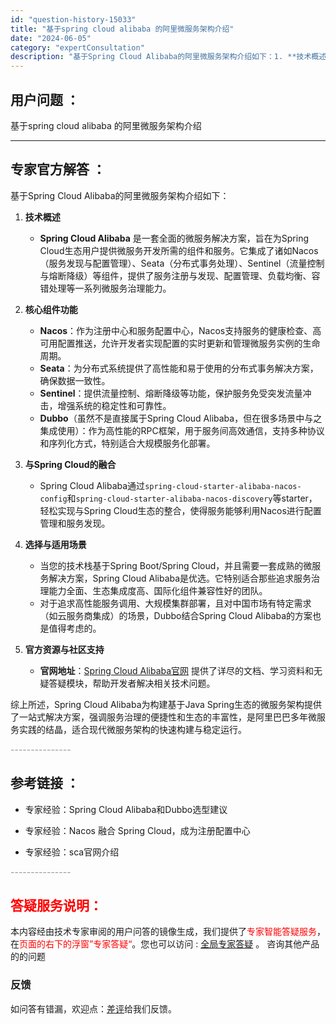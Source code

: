 ```yaml
---
id: "question-history-15033"
title: "基于spring cloud alibaba 的阿里微服务架构介绍"
date: "2024-06-05"
category: "expertConsultation"
description: "基于Spring Cloud Alibaba的阿里微服务架构介绍如下：1. **技术概述**   - **Spring Cloud Alibaba** 是一套全面的微服务解决方案，旨在为Spring Cloud生态用户提供微服务开发所需的组件和服务。它集成了诸如Nacos（服务发现与配置管理）、Se"
---
```


## 用户问题 ： 
 基于spring cloud alibaba 的阿里微服务架构介绍  

---------------
## 专家官方解答 ：

基于Spring Cloud Alibaba的阿里微服务架构介绍如下：

1. **技术概述**
   - **Spring Cloud Alibaba** 是一套全面的微服务解决方案，旨在为Spring Cloud生态用户提供微服务开发所需的组件和服务。它集成了诸如Nacos（服务发现与配置管理）、Seata（分布式事务处理）、Sentinel（流量控制与熔断降级）等组件，提供了服务注册与发现、配置管理、负载均衡、容错处理等一系列微服务治理能力。
   
2. **核心组件功能**
   - **Nacos**：作为注册中心和服务配置中心，Nacos支持服务的健康检查、高可用配置推送，允许开发者实现配置的实时更新和管理微服务实例的生命周期。
   - **Seata**：为分布式系统提供了高性能和易于使用的分布式事务解决方案，确保数据一致性。
   - **Sentinel**：提供流量控制、熔断降级等功能，保护服务免受突发流量冲击，增强系统的稳定性和可靠性。
   - **Dubbo**（虽然不是直接属于Spring Cloud Alibaba，但在很多场景中与之集成使用）：作为高性能的RPC框架，用于服务间高效通信，支持多种协议和序列化方式，特别适合大规模服务化部署。

3. **与Spring Cloud的融合**
   - Spring Cloud Alibaba通过`spring-cloud-starter-alibaba-nacos-config`和`spring-cloud-starter-alibaba-nacos-discovery`等starter，轻松实现与Spring Cloud生态的整合，使得服务能够利用Nacos进行配置管理和服务发现。

4. **选择与适用场景**
   - 当您的技术栈基于Spring Boot/Spring Cloud，并且需要一套成熟的微服务解决方案，Spring Cloud Alibaba是优选。它特别适合那些追求服务治理能力全面、生态集成度高、国际化组件兼容性好的团队。
   - 对于追求高性能服务调用、大规模集群部署，且对中国市场有特定需求（如云服务商集成）的场景，Dubbo结合Spring Cloud Alibaba的方案也是值得考虑的。

5. **官方资源与社区支持**
   - **官网地址**：[Spring Cloud Alibaba官网](https://sca.aliyun.com) 提供了详尽的文档、学习资料和无疑答疑模块，帮助开发者解决相关技术问题。

综上所述，Spring Cloud Alibaba为构建基于Java Spring生态的微服务架构提供了一站式解决方案，强调服务治理的便捷性和生态的丰富性，是阿里巴巴多年微服务实践的结晶，适合现代微服务架构的快速构建与稳定运行。


<font color="#949494">---------------</font> 


## 参考链接 ：

* 专家经验：Spring Cloud Alibaba和Dubbo选型建议 
 
 * 专家经验：Nacos 融合 Spring Cloud，成为注册配置中心 
 
 * 专家经验：sca官网介绍 


 <font color="#949494">---------------</font> 
 


## <font color="#FF0000">答疑服务说明：</font> 

本内容经由技术专家审阅的用户问答的镜像生成，我们提供了<font color="#FF0000">专家智能答疑服务</font>，在<font color="#FF0000">页面的右下的浮窗”专家答疑“</font>。您也可以访问 : [全局专家答疑](https://answer.opensource.alibaba.com/docs/intro) 。 咨询其他产品的的问题

### 反馈
如问答有错漏，欢迎点：[差评](https://ai.nacos.io/user/feedbackByEnhancerGradePOJOID?enhancerGradePOJOId=15099)给我们反馈。
